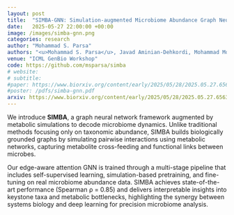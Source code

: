 ```yaml
---
layout: post
title:  "SIMBA-GNN: Simulation-augmented Microbiome Abundance Graph Neural Network"
date:   2025-05-27 22:00:00 +00:00
image: /images/simba-gnn.png
categories: research
author: "Mohammad S. Parsa"
authors: "<u>Mohammad S. Parsa</u>, Javad Aminian-Dehkordi, Mohammad Mofrad"
venue: "ICML GenBio Workshop"
code: https://github.com/msparsa/simba
# website: 
# subtitle: 
#paper: https://www.biorxiv.org/content/early/2025/05/28/2025.05.27.656377
#poster: /pdfs/simba-gnn.pdf
arxiv: https://www.biorxiv.org/content/early/2025/05/28/2025.05.27.656377
---
```

We introduce **SIMBA**, a graph neural network framework augmented by metabolic simulations to decode microbiome dynamics. Unlike traditional methods focusing only on taxonomic abundance, SIMBA builds biologically grounded graphs by simulating pairwise interactions using metabolic networks, capturing metabolite cross-feeding and functional links between microbes.

Our edge-aware attention GNN is trained through a multi-stage pipeline that includes self-supervised learning, simulation-based pretraining, and fine-tuning on real microbiome abundance data. SIMBA achieves state-of-the-art performance (Spearman ρ = 0.85) and delivers interpretable insights into keystone taxa and metabolic bottlenecks, highlighting the synergy between systems biology and deep learning for precision microbiome analysis.
